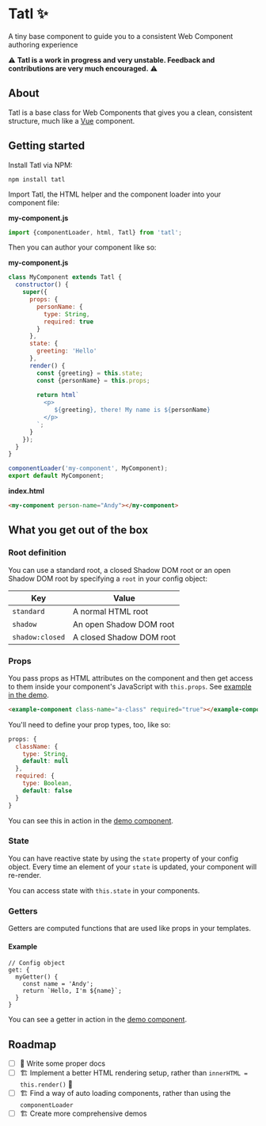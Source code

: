 # Tatl ✨
A tiny base component to guide you to a consistent Web Component authoring experience

⚠️ **Tatl is a work in progress and very unstable. Feedback and contributions are very much encouraged.** ⚠️

## About

Tatl is a base class for Web Components that gives you a clean, consistent structure, much like a [Vue](//vuejs.org) component.

## Getting started

Install Tatl via NPM:

`npm install tatl`

Import Tatl, the HTML helper and the component loader into your component file:

**my-component.js**

```javascript
import {componentLoader, html, Tatl} from 'tatl';
```

Then you can author your component like so: 

**my-component.js**

```javascript
class MyComponent extends Tatl {
  constructor() {
    super({
      props: {
        personName: {
          type: String,
          required: true
        }
      },
      state: {
        greeting: 'Hello'
      },
      render() {
        const {greeting} = this.state;
        const {personName} = this.props;
        
        return html`
          <p>
             ${greeting}, there! My name is ${personName}
          </p>
        `;
      }
    });
  }
}

componentLoader('my-component', MyComponent);
export default MyComponent;
```

**index.html**

```html
<my-component person-name="Andy"></my-component>
```

## What you get out of the box

### Root definition

You can use a standard root, a closed Shadow DOM root or an open Shadow DOM root by specifying a `root` in your config object:

| Key   | Value   |
|---|---|
| `standard`  | A normal HTML root  |
| `shadow`  | An open Shadow DOM root  |
| `shadow:closed`  | A closed Shadow DOM root  |

### Props

You pass props as HTML attributes on the component and then get access to them inside your component's JavaScript with `this.props`. See [example in the demo](https://github.com/andybelldesign/tatl/blob/master/demo/js/components/input-field.js#L51).

```html
<example-component class-name="a-class" required="true"></example-component>
```

You'll need to define your prop types, too, like so: 

```javascript
props: {
  className: {
    type: String,
    default: null
  },
  required: {
    type: Boolean,
    default: false
  }
}
``` 

You can see this in action in the [demo component](https://github.com/andybelldesign/tatl/blob/master/demo/js/components/input-field.js#L7). 

### State

You can have reactive state by using the `state` property of your config object. Every time an element of your `state` is updated, your component will re-render.

You can access state with `this.state` in your components. 

### Getters

Getters are computed functions that are used like props in your templates.

#### Example

```
// Config object
get: {
  myGetter() {
    const name = 'Andy';
    return `Hello, I'm ${name}`;
  }
}
```

You can see a getter in action in the [demo component](https://github.com/andybelldesign/tatl/blob/master/demo/js/components/input-field.js#L34).

## Roadmap

- [ ] 📝 Write some proper docs
- [ ] 🏗 Implement a better HTML rendering setup, rather than `innerHTML = this.render()` 🙈
- [ ] 🏗 Find a way of auto loading components, rather than using the `componentLoader`
- [ ] 🏗 Create more comprehensive demos